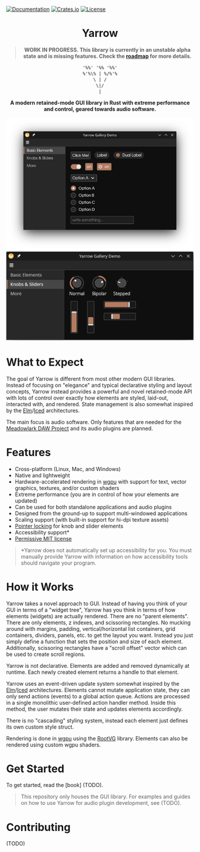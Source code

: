 [![Documentation](https://docs.rs/yarrow/badge.svg)](https://docs.rs/yarrow)
[![Crates.io](https://img.shields.io/crates/v/yarrow.svg)](https://crates.io/crates/yarrow)
[![License](https://img.shields.io/crates/l/yarrow.svg)](https://github.com/MeadowlarkDAW/Yarrow/blob/main/LICENSE)

<div align="center">

# Yarrow

> **WORK IN PROGRESS. This library is currently in an unstable alpha state and is missing features. Check the [roadmap] for more details.**

```
'%%' '%% '%%'
%'%\% | %/%'%
    \ | /    
     \|/     
      |      
```

**A modern retained-mode GUI library in Rust with extreme performance and control, geared towards audio software.**

![gallery screenshot](screenshots/gallery-basic-elements.png)
![gallery screenshot](screenshots/gallery-knobs-and-sliders.png)

</div>

# What to Expect

The goal of Yarrow is different from most other modern GUI libraries. Instead of focusing on "elegance" and typical declarative styling and layout concepts, Yarrow instead provides a powerful and novel retained-mode API with lots of control over exactly how elements are styled, laid-out, interacted with, and rendered. State management is also somewhat inspired by the [Elm]/[Iced] architectures.

The main focus is audio software. Only features that are needed for the [Meadowlark DAW Project](https://github.com/MeadowlarkDAW/Meadowlark) and its audio plugins are planned.

# Features

* Cross-platform (Linux, Mac, and Windows)
* Native and lightweight
* Hardware-accelerated rendering in [wgpu] with support for text, vector graphics, textures, and/or custom shaders
* Extreme performance (you are in control of how your elements are updated)
* Can be used for both standalone applications and audio plugins
* Designed from the ground-up to support multi-windowed applications
* Scaling support (with built-in support for hi-dpi texture assets)
* [Pointer locking](https://developer.mozilla.org/en-US/docs/Web/API/Pointer_Lock_API) for knob and slider elements
* Accessibility support*
* [Permissive MIT license](./LICENSE)

> \*Yarrow does not automatically set up accessibility for you. You must manually provide Yarrow with information on how accessibility tools should navigate your program.

# How it Works

Yarrow takes a novel approach to GUI. Instead of having you think of your GUI in terms of a "widget tree", Yarrow has you think in terms of how elements (widgets) are actually rendered. There are no "parent elements". There are only elements, z indexes, and scissoring rectangles. No mucking around with margins, padding, vertical/horizontal list containers, grid containers, dividers, panels, etc. to get the layout you want. Instead you just simply define a function that sets the position and size of each element. Additionally, scissoring rectangles have a "scroll offset" vector which can be used to create scroll regions.

Yarrow is not declarative. Elements are added and removed dynamically at runtime. Each newly created element returns a handle to that element.

Yarrow uses an event-driven update system somewhat inspired by the [Elm]/[Iced] architectures. Elements cannot mutate application state, they can only send actions (events) to a global action queue. Actions are processed in a single monolithic user-defined action handler method. Inside this method, the user mutates their state and updates elements accordingly.

There is no "cascading" styling system, instead each element just defines its own custom style struct.

Rendering is done in [wgpu] using the [RootVG](https://github.com/MeadowlarkDAW/rootvg) library. Elements can also be rendered using custom wgpu shaders.

# Get Started

To get started, read the [book] (TODO).

> This repository only houses the GUI library. For examples and guides on how to use Yarrow for audio plugin development, see (TODO).

# Contributing

(TODO)

[wgpu]: https://wgpu.rs
[roadmap]: ROADMAP.md
[Elm]: https://elm-lang.org
[Iced]: https://github.com/iced-rs/iced